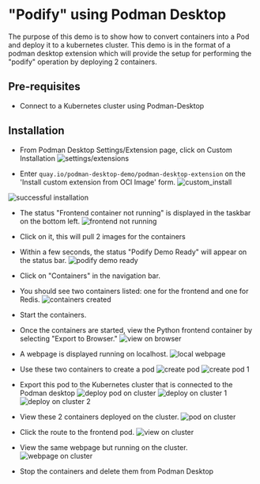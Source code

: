 # "Podify" using Podman Desktop 
   The purpose of this demo is to show how to convert containers into a Pod and deploy it to a kubernetes cluster.
   This demo is in the format of a podman desktop extension which will provide the setup for performing the "podify" operation by deploying 2 containers.

## Pre-requisites
   - Connect to a Kubernetes cluster using Podman-Desktop

## Installation
   - From Podman Desktop Settings/Extension page, click on Custom Installation 
   ![settings/extensions](./assets/install1.png)

   - Enter `quay.io/podman-desktop-demo/podman-desktop-extension` on the 'Install custom extension from OCI Image' form.
   ![custom_install](./assets/install_custom_extension.png)

   ![successful installation](./assets/install_custom_extension_1.png)

   - The status "Frontend container not running" is displayed in the taskbar on the bottom left.
   ![frontend not running](./assets/frontend_not_ready.png)

   - Click on it, this will pull 2 images for the containers

   - Within a few seconds, the status "Podify Demo Ready" will appear on the status bar.
   ![podify demo ready](./assets/podify_demo_ready.png)

   - Click on "Containers" in the navigation bar.

   - You should see two containers listed: one for the frontend and one for Redis.
   ![containers created](./assets/container_ready.png)

   - Start the containers.

   - Once the containers are started, view the Python frontend container by selecting "Export to Browser."
   ![view on browser](./assets/view_local.png)

   - A webpage is displayed running on localhost.
   ![local webpage](./assets/local_webpage.png)

   - Use these two containers to create a pod
   ![create pod](./assets/create_my_pod1.png)
   ![create pod 1](./assets/create_my_pod.png)

   - Export this pod to the Kubernetes cluster that is connected to the Podman desktop
   ![deploy pod on cluster](./assets/deploy_my_pod_kube.png)
   ![deploy on cluster 1](./assets//deploy_kube1.png)
   ![deploy on cluster 2](./assets/kube_pod_generated.png)

   - View these 2 containers deployed on the cluster.
   ![pod on cluster](./assets/pod_on_cluster.png)

   - Click the route to the frontend pod.
   ![view on cluster](./assets/route.png)

   - View the same webpage but running on the cluster.
   ![webpage on cluster](./assets/web-page-from-cluster-route.png)

   - Stop the containers and delete them from Podman Desktop 


